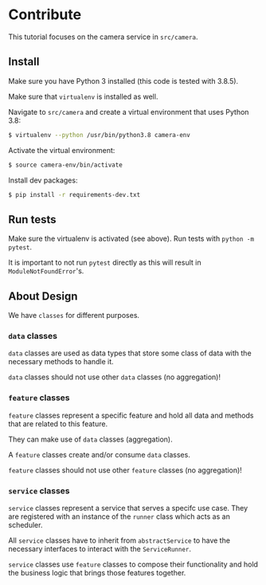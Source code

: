 # Contribute

This tutorial focuses on the camera service in `src/camera`.

## Install

Make sure you have Python 3 installed (this code is tested with 3.8.5).

Make sure that `virtualenv` is installed as well.

Navigate to `src/camera` and create a virtual environment that uses Python 3.8:

```sh
$ virtualenv --python /usr/bin/python3.8 camera-env
```

Activate the virtual environment:

```sh
$ source camera-env/bin/activate
```

Install dev packages:

```sh
$ pip install -r requirements-dev.txt
```

## Run tests

Make sure the virtualenv is activated (see above). Run tests with `python -m pytest`.

It is important to not run `pytest` directly as this will result in `ModuleNotFoundError`'s.

## About Design

We have `classes` for different purposes.

### `data` classes

`data` classes are used as data types that store some class of data with the necessary methods to handle it.

`data` classes should not use other `data` classes (no aggregation)!

### `feature` classes

`feature` classes represent a specific feature and hold all data and methods that are related to this feature.


They can make use of `data` classes (aggregation).

A `feature` classes create and/or consume `data` classes.

`feature` classes should not use other `feature` classes (no aggregation)!

### `service` classes

`service` classes represent a service that serves a specifc use case. They are registered with an instance of the `runner` class which acts as an scheduler.

All `service` classes have to inherit from `abstractService` to have the necessary interfaces to interact with the `ServiceRunner`.

`service` classes use `feature` classes to compose their functionality and hold the business logic that brings those features together.
